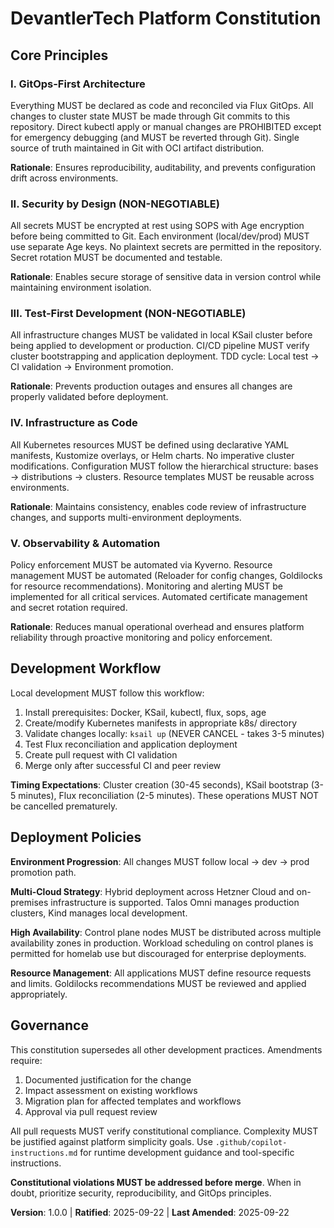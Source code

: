 <!--
Sync Impact Report:
- Version change: initial → 1.0.0
- New constitution creation
- Principles established: GitOps-First, Security by Design, Test-First Development, Infrastructure as Code, Observability & Automation
- Added sections: Development Workflow, Deployment Policies
- Templates requiring updates: ✅ all templates align with established principles
- Follow-up TODOs: None
-->

# DevantlerTech Platform Constitution

## Core Principles

### I. GitOps-First Architecture

Everything MUST be declared as code and reconciled via Flux GitOps. All changes to cluster state MUST be made through Git commits to this repository. Direct kubectl apply or manual changes are PROHIBITED except for emergency debugging (and MUST be reverted through Git). Single source of truth maintained in Git with OCI artifact distribution.

**Rationale**: Ensures reproducibility, auditability, and prevents configuration drift across environments.

### II. Security by Design (NON-NEGOTIABLE)

All secrets MUST be encrypted at rest using SOPS with Age encryption before being committed to Git. Each environment (local/dev/prod) MUST use separate Age keys. No plaintext secrets are permitted in the repository. Secret rotation MUST be documented and testable.

**Rationale**: Enables secure storage of sensitive data in version control while maintaining environment isolation.

### III. Test-First Development (NON-NEGOTIABLE)

All infrastructure changes MUST be validated in local KSail cluster before being applied to development or production. CI/CD pipeline MUST verify cluster bootstrapping and application deployment. TDD cycle: Local test → CI validation → Environment promotion.

**Rationale**: Prevents production outages and ensures all changes are properly validated before deployment.

### IV. Infrastructure as Code

All Kubernetes resources MUST be defined using declarative YAML manifests, Kustomize overlays, or Helm charts. No imperative cluster modifications. Configuration MUST follow the hierarchical structure: bases → distributions → clusters. Resource templates MUST be reusable across environments.

**Rationale**: Maintains consistency, enables code review of infrastructure changes, and supports multi-environment deployments.

### V. Observability & Automation

Policy enforcement MUST be automated via Kyverno. Resource management MUST be automated (Reloader for config changes, Goldilocks for resource recommendations). Monitoring and alerting MUST be implemented for all critical services. Automated certificate management and secret rotation required.

**Rationale**: Reduces manual operational overhead and ensures platform reliability through proactive monitoring and policy enforcement.

## Development Workflow

Local development MUST follow this workflow:

1. Install prerequisites: Docker, KSail, kubectl, flux, sops, age
2. Create/modify Kubernetes manifests in appropriate k8s/ directory
3. Validate changes locally: `ksail up` (NEVER CANCEL - takes 3-5 minutes)
4. Test Flux reconciliation and application deployment
5. Create pull request with CI validation
6. Merge only after successful CI and peer review

**Timing Expectations**: Cluster creation (30-45 seconds), KSail bootstrap (3-5 minutes), Flux reconciliation (2-5 minutes). These operations MUST NOT be cancelled prematurely.

## Deployment Policies

**Environment Progression**: All changes MUST follow local → dev → prod promotion path.

**Multi-Cloud Strategy**: Hybrid deployment across Hetzner Cloud and on-premises infrastructure is supported. Talos Omni manages production clusters, Kind manages local development.

**High Availability**: Control plane nodes MUST be distributed across multiple availability zones in production. Workload scheduling on control planes is permitted for homelab use but discouraged for enterprise deployments.

**Resource Management**: All applications MUST define resource requests and limits. Goldilocks recommendations MUST be reviewed and applied appropriately.

## Governance

This constitution supersedes all other development practices. Amendments require:

1. Documented justification for the change
2. Impact assessment on existing workflows
3. Migration plan for affected templates and workflows
4. Approval via pull request review

All pull requests MUST verify constitutional compliance. Complexity MUST be justified against platform simplicity goals. Use `.github/copilot-instructions.md` for runtime development guidance and tool-specific instructions.

**Constitutional violations MUST be addressed before merge**. When in doubt, prioritize security, reproducibility, and GitOps principles.

**Version**: 1.0.0 | **Ratified**: 2025-09-22 | **Last Amended**: 2025-09-22

